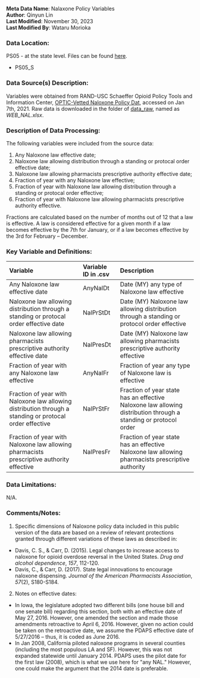 **Meta Data Name**: Nalaxone Policy Variables  
**Author**: Qinyun Lin  
**Last Modified**: November 30, 2023  
**Last Modified By**: Wataru Morioka  

### Data Location: 
PS05 - at the state level. Files can be found [here](/data_final).
* PS05_S  

### Data Source(s) Description:  
Variables were obtained from RAND-USC Schaeffer Opioid Policy Tools and Information Center, [OPTIC-Vetted Naloxone Policy Dat](https://www.rand.org/health-care/centers/optic/resources/datasets.html), accessed on Jan 7th, 2021. Raw data is downloaded in the folder of [data_raw](https://github.com/GeoDaCenter/opioid-policy-scan/tree/v1.0/data_raw), named as *WEB_NAL.xlsx*. 

### Description of Data Processing: 
The following variables were included from the source data:
1. Any Naloxone law effective date;
2. Naloxone law allowing distribution through a standing or protocal order effective date;
3. Naloxone law allowing pharmacists prescriptive authority effective date; 
4. Fraction of year with any Naloxone law effective;
5. Fraction of year with Naloxone law allowing distribution through a standing or protocal order effective;
6. Fraction of year with Naloxone law allowing pharmacists prescriptive authority effective. 

Fractions are calculated based on the number of months out of 12 that a law is effective. A law is considered effective for a given month if a law becomes effective by the 7th for January, or if a law becomes effective by the 3rd for February – December.

### Key Variable and Definitions:
| Variable | Variable ID in .csv | Description |
|:---------|:--------------------|:------------|
| Any Naloxone law effective date | AnyNalDt | Date (MY) any type of Naloxone law effective |
| Naloxone law allowing distribution through a standing or protocal order effective date | NalPrStDt | Date (MY) Naloxone law allowing distribution through a standing or protocol order effective |
| Naloxone law allowing pharmacists prescriptive authority effective date | NalPresDt | Date (MY) Naloxone law allowing pharmacists prescriptive authority effective |
| Fraction of year with any Naloxone law effective | AnyNalFr | Fraction of year any type of Naloxone law is effective |
| Fraction of year with Naloxone law allowing distribution through a standing or protocal order effective | NalPrStFr | Fraction of year state has an effective Naloxone law allowing distribution through a standing or protocol order |
| Fraction of year with Naloxone law allowing pharmacists prescriptive authority effective |  NalPresFr | Fraction of year state has an effective Naloxone law allowing pharmacists prescriptive authority |

### Data Limitations:
N/A.

### Comments/Notes:
1. Specific dimensions of Naloxone policy data included in this public version of the data are based on a review of relevant protections granted through different variations of these laws as described in:
* Davis, C. S., & Carr, D. (2015). Legal changes to increase access to naloxone for opioid overdose
reversal in the United States. *Drug and alcohol dependence*, *157*, 112-120.
* Davis, C., & Carr, D. (2017). State legal innovations to encourage naloxone dispensing. *Journal of the American Pharmacists Association*, *57*(2), S180-S184. 
2. Notes on effective dates:
* In Iowa, the legislature adopted two different bills (one house bill and one senate bill) regarding this section, both with an effective date of May 27, 2016. However, one amended the section and made those amendments retroactive to April 6, 2016. However, given no action could be taken on the retroactive date, we assume the PDAPS effective date of 5/27/2016 – thus, it is coded as June 2016.
* In Jan 2008, California piloted naloxone programs in several counties (including the most populous LA and SF). However, this was not expanded statewide until January 2014. PDAPS uses the pilot date for the first law (2008), which is what we use here for "any NAL." However, one could make the argument that the 2014 date is preferable.
